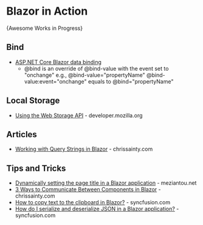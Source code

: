 # Blazor in Action

{Awesome Works in Progress}

## Bind
* [ASP.NET Core Blazor data binding](https://docs.microsoft.com/en-us/aspnet/core/blazor/components/data-binding?view=aspnetcore-6.0)
  * @bind is an override of @bind-value with the event set to "onchange" e.g., @bind-value="propertyName" @bind-value:event="onchange" equals to @bind="propertyName"

## Local Storage
* [Using the Web Storage API](https://developer.mozilla.org/en-US/docs/Web/API/Web_Storage_API/Using_the_Web_Storage_API) - developer.mozilla.org

## Articles
* [Working with Query Strings in Blazor](https://chrissainty.com/working-with-query-strings-in-blazor/) - chrissainty.com


## Tips and Tricks
* [Dynamically setting the page title in a Blazor application](https://www.meziantou.net/dynamically-setting-the-page-title-in-a-blazor-application.htm) - meziantou.net
* [3 Ways to Communicate Between Components in Blazor](https://chrissainty.com/3-ways-to-communicate-between-components-in-blazor/) - chrissainty.com
* [How to copy text to the clipboard in Blazor?](https://www.syncfusion.com/faq/blazor/javascript-interop/how-to-copy-text-to-the-clipboard-in-blazor) - syncfusion.com
* [How do I serialize and deserialize JSON in a Blazor application?](https://www.syncfusion.com/faq/blazor/general/how-do-i-serialize-and-deserialize-json-in-a-blazor-application) - syncfusion.com
